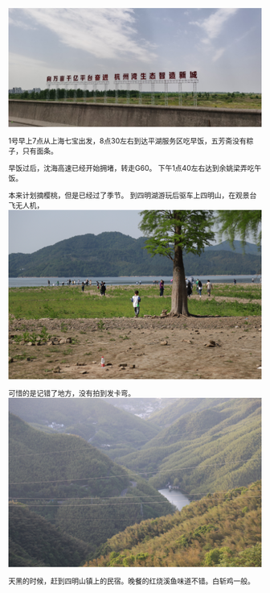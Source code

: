 ![IMG_20210501_113501.jpg.small.jpg](/pics/20210501/IMG_20210501_113501.jpg.small.jpg)


1号早上7点从上海七宝出发，8点30左右到达平湖服务区吃早饭，五芳斋没有粽子，只有面条。

早饭过后，沈海高速已经开始拥堵，转走G60。 下午1点40左右达到余姚梁弄吃午饭。

本来计划摘樱桃，但是已经过了季节。 到四明湖游玩后驱车上四明山，在观景台飞无人机，
![IMG_20210501_113501.jpg.small.jpg](/pics/20210501/IMG_3797.JPG.small.jpg)

可惜的是记错了地方，没有拍到发卡弯。 
![IMG_20210501_113501.jpg.small.jpg](/pics/20210501/IMG_3908.JPG.small.jpg)

天黑的时候，赶到四明山镇上的民宿。晚餐的红烧溪鱼味道不错。白斩鸡一般。
